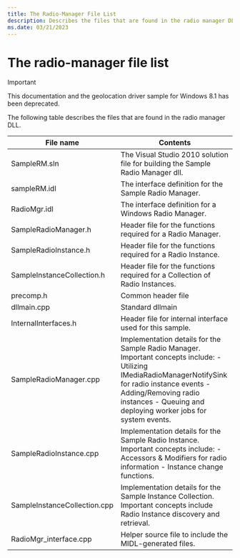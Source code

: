 ```yaml
---
title: The Radio-Manager File List
description: Describes the files that are found in the radio manager DLL.
ms.date: 03/21/2023
---
```


# The radio-manager file list

> [!IMPORTANT]
> This documentation and the geolocation driver sample for Windows 8.1 has been deprecated.

The following table describes the files that are found in the radio manager DLL.

| File name | Contents |
|--|--|
| SampleRM.sln | The Visual Studio 2010 solution file for building the Sample Radio Manager dll. |
| sampleRM.idl | The interface definition for the Sample Radio Manager. |
| RadioMgr.idl | The interface definition for a Windows Radio Manager. |
| SampleRadioManager.h | Header file for the functions required for a Radio Manager. |
| SampleRadioInstance.h | Header file for the functions required for a Radio Instance. |
| SampleInstanceCollection.h | Header file for the functions required for a Collection of Radio Instances. |
| precomp.h | Common header file |
| dllmain.cpp | Standard dllmain |
| InternalInterfaces.h | Header file for internal interface used for this sample. |
| SampleRadioManager.cpp | Implementation details for the Sample Radio Manager. Important concepts include: - Utilizing IMediaRadioManagerNotifySink for radio instance events - Adding/Removing radio instances - Queuing and deploying worker jobs for system events. |
| SampleRadioInstance.cpp | Implementation details for the Sample Radio Instance. Important concepts include: - Accessors & Modifiers for radio information - Instance change functions. |
| SampleInstanceCollection.cpp | Implementation details for the Sample Instance Collection. Important concepts include Radio Instance discovery and retrieval. |
| RadioMgr_interface.cpp | Helper source file to include the MIDL-generated files. |
